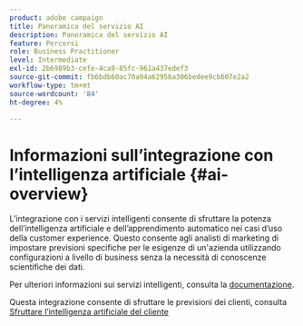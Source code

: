```yaml
---
product: adobe campaign
title: Panoramica del servizio AI
description: Panoramica del servizio AI
feature: Percorsi
role: Business Practitioner
level: Intermediate
exl-id: 2b6989b3-cefe-4ca9-85fc-961a437edef3
source-git-commit: fb6bdb60ac70a94a62956a306bedee9cb607e2a2
workflow-type: tm+mt
source-wordcount: '84'
ht-degree: 4%

---
```


# Informazioni sull’integrazione con l’intelligenza artificiale {#ai-overview}

L’integrazione con i servizi intelligenti consente di sfruttare la potenza dell’intelligenza artificiale e dell’apprendimento automatico nei casi d’uso della customer experience. Questo consente agli analisti di marketing di impostare previsioni specifiche per le esigenze di un&#39;azienda utilizzando configurazioni a livello di business senza la necessità di conoscenze scientifiche dei dati.

Per ulteriori informazioni sui servizi intelligenti, consulta la [documentazione](https://experienceleague.adobe.com/docs/experience-platform/intelligent-services/home.html).

Questa integrazione consente di sfruttare le previsioni dei clienti, consulta [Sfruttare l’intelligenza artificiale del cliente](../ai-services/leveraging-customer-ai.md)

<!--* fatigue scores, see [Leveraging Journey AI](../ai-services/leveraging-fatigue-scores.md)-->
